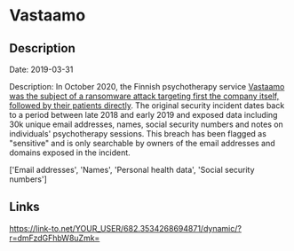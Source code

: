 # Vastaamo

## Description

Date: 2019-03-31

Description:
In October 2020, the Finnish psychotherapy service <a href="https://www.wired.com/story/vastaamo-psychotherapy-patients-hack-data-breach/" target="_blank" rel="noopener">Vastaamo was the subject of a ransomware attack targeting first the company itself, followed by their patients directly</a>. The original security incident dates back to a period between late 2018 and early 2019 and exposed data including 30k unique email addresses, names, social security numbers and notes on individuals' psychotherapy sessions. This breach has been flagged as &quot;sensitive&quot; and is only searchable by owners of the email addresses and domains exposed in the incident.


['Email addresses', 'Names', 'Personal health data', 'Social security numbers']

## Links

https://link-to.net/YOUR_USER/682.3534268694871/dynamic/?r=dmFzdGFhbW8uZmk=